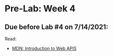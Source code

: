 # Pre-Lab: Week 4
## Due before Lab #4 on 7/14/2021:
Read:
- [MDN: Introduction to Web APIS](https://developer.mozilla.org/en-US/docs/Learn/JavaScript/Client-side_web_APIs/Introduction)
